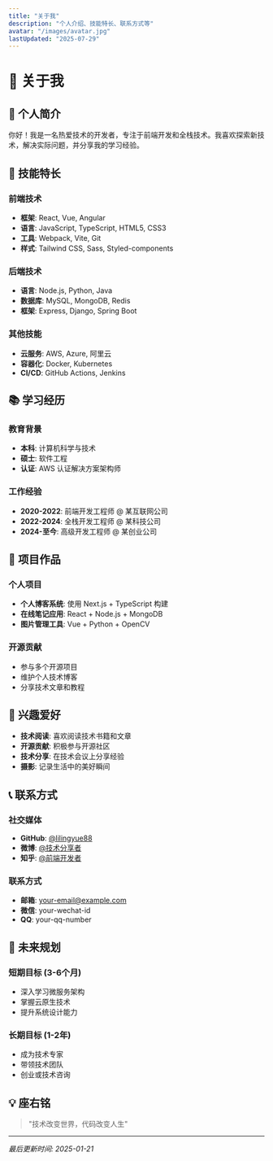 ```yaml
---
title: "关于我"
description: "个人介绍、技能特长、联系方式等"
avatar: "/images/avatar.jpg"
lastUpdated: "2025-07-29"
---
```


# 👋 关于我

## 🎯 个人简介

你好！我是一名热爱技术的开发者，专注于前端开发和全栈技术。我喜欢探索新技术，解决实际问题，并分享我的学习经验。

## 🚀 技能特长

### 前端技术
- **框架**: React, Vue, Angular
- **语言**: JavaScript, TypeScript, HTML5, CSS3
- **工具**: Webpack, Vite, Git
- **样式**: Tailwind CSS, Sass, Styled-components

### 后端技术
- **语言**: Node.js, Python, Java
- **数据库**: MySQL, MongoDB, Redis
- **框架**: Express, Django, Spring Boot

### 其他技能
- **云服务**: AWS, Azure, 阿里云
- **容器化**: Docker, Kubernetes
- **CI/CD**: GitHub Actions, Jenkins

## 📚 学习经历

### 教育背景
- **本科**: 计算机科学与技术
- **硕士**: 软件工程
- **认证**: AWS 认证解决方案架构师

### 工作经验
- **2020-2022**: 前端开发工程师 @ 某互联网公司
- **2022-2024**: 全栈开发工程师 @ 某科技公司
- **2024-至今**: 高级开发工程师 @ 某创业公司

## 🎨 项目作品

### 个人项目
- **个人博客系统**: 使用 Next.js + TypeScript 构建
- **在线笔记应用**: React + Node.js + MongoDB
- **图片管理工具**: Vue + Python + OpenCV

### 开源贡献
- 参与多个开源项目
- 维护个人技术博客
- 分享技术文章和教程

## 🌟 兴趣爱好

- **技术阅读**: 喜欢阅读技术书籍和文章
- **开源贡献**: 积极参与开源社区
- **技术分享**: 在技术会议上分享经验
- **摄影**: 记录生活中的美好瞬间

## 📞 联系方式

### 社交媒体
- **GitHub**: [@lilingyue88](https://github.com/lilingyue88)
- **微博**: [@技术分享者](https://weibo.com/techsharer)
- **知乎**: [@前端开发者](https://zhihu.com/people/frontend-dev)

### 联系方式
- **邮箱**: your-email@example.com
- **微信**: your-wechat-id
- **QQ**: your-qq-number

## 🎯 未来规划

### 短期目标 (3-6个月)
- 深入学习微服务架构
- 掌握云原生技术
- 提升系统设计能力

### 长期目标 (1-2年)
- 成为技术专家
- 带领技术团队
- 创业或技术咨询

## 💡 座右铭

> "技术改变世界，代码改变人生"

---

*最后更新时间: 2025-01-21*
